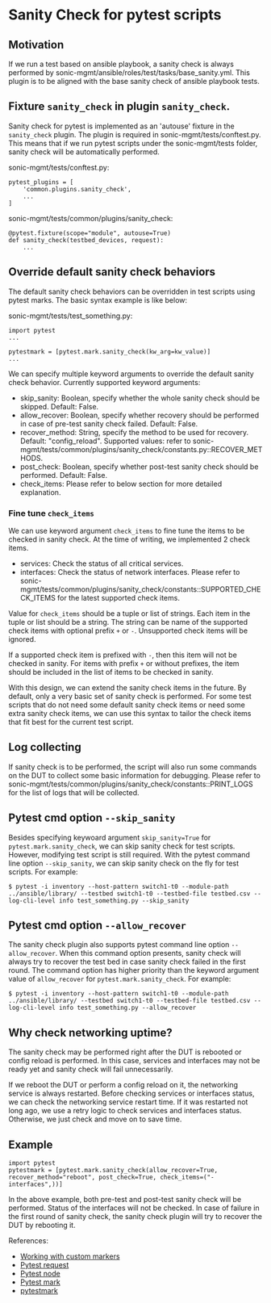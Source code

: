 
# Sanity Check for pytest scripts

## Motivation

If we run a test based on ansible playbook, a sanity check is always performed by sonic-mgmt/ansible/roles/test/tasks/base_sanity.yml. This plugin is to be aligned with the base sanity check of ansible playbook tests.

## Fixture `sanity_check` in plugin `sanity_check`.

Sanity check for pytest is implemented as an 'autouse' fixture in the `sanity_check` plugin. The plugin is required in sonic-mgmt/tests/conftest.py. This means that if we run pytest scripts under the sonic-mgmt/tests folder, sanity check will be automatically performed.

sonic-mgmt/tests/conftest.py:
```
pytest_plugins = [
    'common.plugins.sanity_check',
    ...
]
```

sonic-mgmt/tests/common/plugins/sanity_check:
```
@pytest.fixture(scope="module", autouse=True)
def sanity_check(testbed_devices, request):
    ...
```

## Override default sanity check behaviors

The default sanity check behaviors can be overridden in test scripts using pytest marks. The basic syntax example is like below:

sonic-mgmt/tests/test_something.py:
```
import pytest
...

pytestmark = [pytest.mark.sanity_check(kw_arg=kw_value)]
...
```

We can specify multiple keyword arguments to override the default sanity check behavior. Currently supported keyword arguments:

* skip_sanity: Boolean, specify whether the whole sanity check should be skipped. Default: False.
* allow_recover: Boolean, specify whether recovery should be performed in case of pre-test sanity check failed. Default: False.
* recover_method: String, specify the method to be used for recovery. Default: "config_reload". Supported values: refer to sonic-mgmt/tests/common/plugins/sanity_check/constants.py::RECOVER_METHODS.
* post_check: Boolean, specify whether post-test sanity check should be performed. Default: False.
* check_items: Please refer to below section for more detailed explanation.

### Fine tune `check_items`

We can use keyword argument `check_items` to fine tune the items to be checked in sanity check. At the time of writing, we implemented 2 check items.
* services: Check the status of all critical services.
* interfaces: Check the status of network interfaces.
Please refer to sonic-mgmt/tests/common/plugins/sanity_check/constants::SUPPORTED_CHECK_ITEMS for the latest supported check items.

Value for `check_items` should be a tuple or list of strings. Each item in the tuple or list should be a string. The string can be name of the supported check items with optional prefix `+` or `-`. Unsupported check items will be ignored.

If a supported check item is prefixed with `-`, then this item will not be checked in sanity. For items with prefix `+` or without prefixes, the item should be included in the list of items to be checked in sanity.

With this design, we can extend the sanity check items in the future. By default, only a very basic set of sanity check is performed. For some test scripts that do not need some default sanity check items or need some extra sanity check items, we can use this syntax to tailor the check items that fit best for the current test script.

## Log collecting
If sanity check is to be performed, the script will also run some commands on the DUT to collect some basic information for debugging. Please refer to sonic-mgmt/tests/common/plugins/sanity_check/constants::PRINT_LOGS for the list of logs that will be collected.

## Pytest cmd option `--skip_sanity`

Besides specifying keywoard argument `skip_sanity=True` for `pytest.mark.sanity_check`, we can skip sanity check for test scripts. However, modifying test script is still required. With the pytest command line option `--skip_sanity`, we can skip sanity check on the fly for test scripts. For example:
```
$ pytest -i inventory --host-pattern switch1-t0 --module-path ../ansible/library/ --testbed switch1-t0 --testbed-file testbed.csv --log-cli-level info test_something.py --skip_sanity
```

## Pytest cmd option `--allow_recover`

The sanity check plugin also supports pytest command line option `--allow_recover`. When this command option presents, sanity check will always try to recover the test bed in case sanity check failed in the first round. The command option has higher priority than the keyword argument value of `allow_recover` for `pytest.mark.sanity_check`. For example:
```
$ pytest -i inventory --host-pattern switch1-t0 --module-path ../ansible/library/ --testbed switch1-t0 --testbed-file testbed.csv --log-cli-level info test_something.py --allow_recover
```

## Why check networking uptime?

The sanity check may be performed right after the DUT is rebooted or config reload is performed. In this case, services and interfaces may not be ready yet and sanity check will fail unnecessarily.

If we reboot the DUT or perform a config reload on it, the networking service is always restarted. Before checking services or interfaces status, we can check the networking service restart time. If it was restarted not long ago, we use a retry logic to check services and interfaces status. Otherwise, we just check and move on to save time.

## Example

```
import pytest
pytestmark = [pytest.mark.sanity_check(allow_recover=True, recover_method="reboot", post_check=True, check_items=("-interfaces",))]
```

In the above example, both pre-test and post-test sanity check will be performed. Status of the interfaces will not be checked. In case of failure in the first round of sanity check, the sanity check plugin will try to recover the DUT by rebooting it.

References:
* [Working with custom markers](https://docs.pytest.org/en/latest/example/markers.html)
* [Pytest request](https://docs.pytest.org/en/latest/reference.html#request)
* [Pytest node](https://docs.pytest.org/en/latest/reference.html#node)
* [Pytest mark](https://docs.pytest.org/en/latest/reference.html#mark)
* [pytestmark](https://docs.pytest.org/en/latest/reference.html#pytestmark)
